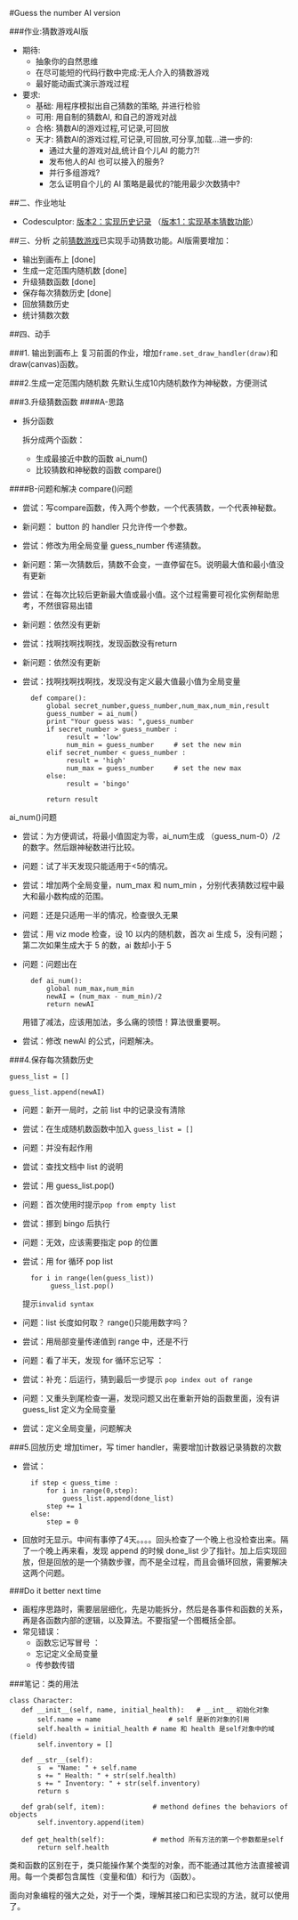 #Guess the number AI version



###作业:猜数游戏AI版
- 期待:
    + 抽象你的自然思维
    + 在尽可能短的代码行数中完成:无人介入的猜数游戏
    + 最好能动画式演示游戏过程
- 要求:
    + 基础: 用程序模拟出自己猜数的策略, 并进行检验
    + 可用: 用自制的猜数AI, 和自己的游戏对战
    + 合格: 猜数AI的游戏过程,可记录,可回放
    + 天才: 猜数AI的游戏过程,可记录,可回放,可分享,加载...进一步的:
        * 通过大量的游戏对战,统计自个儿AI 的能力?! 
        * 发布他人的AI 也可以接入的服务?
        * 并行多组游戏?
        * 怎么证明自个儿的 AI 策略是最优的?能用最少次数猜中?
        
##二、作业地址
- Codesculptor: [版本2：实现历史记录](http://www.codeskulptor.org/#user39_ILZDVOyDt5_2.py) （[版本1：实现基本猜数功能](http://www.codeskulptor.org/#user39_ILZDVOyDt5_1.py)）


##三、分析
之前[猜数游戏](http://www.codeskulptor.org/#user39_o4PKSQCHO3_3.py)已实现手动猜数功能。AI版需要增加：

- 输出到画布上 [done]
- 生成一定范围内随机数 [done]
- 升级猜数函数 [done]
- 保存每次猜数历史 [done]
- 回放猜数历史
- 统计猜数次数

##四、动手

###1. 输出到画布上
复习前面的作业，增加``frame.set_draw_handler(draw)``和 draw(canvas)函数。

###2.生成一定范围内随机数
先默认生成10内随机数作为神秘数，方便测试

###3.升级猜数函数
####A-思路
- 拆分函数

	拆分成两个函数：
	
	+ 生成最接近中数的函数 ai_num()
	+ 比较猜数和神秘数的函数 compare()



####B-问题和解决
compare()问题

- 尝试：写compare函数，传入两个参数，一个代表猜数，一个代表神秘数。
- 新问题： button 的 handler 只允许传一个参数。
- 尝试：修改为用全局变量 guess_number 传递猜数。
- 新问题：第一次猜数后，猜数不会变，一直停留在5。说明最大值和最小值没有更新
- 尝试：在每次比较后更新最大值或最小值。这个过程需要可视化实例帮助思考，不然很容易出错
- 新问题：依然没有更新
- 尝试：找啊找啊找啊找，发现函数没有return
- 新问题：依然没有更新
- 尝试：找啊找啊找啊找，发现没有定义最大值最小值为全局变量

		def compare():
		    global secret_number,guess_number,num_max,num_min,result
		    guess_number = ai_num()
		    print "Your guess was: ",guess_number
		    if secret_number > guess_number :
		         result = 'low'
		         num_min = guess_number     # set the new min
		    elif secret_number < guess_number :
		         result = 'high'
		         num_max = guess_number     # set the new max
		    else:
		         result = 'bingo'
		    
		    return result

ai_num()问题

- 尝试：为方便调试，将最小值固定为零，ai_num生成 （guess_num-0）/2 的数字。然后跟神秘数进行比较。
- 问题：试了半天发现只能适用于<5的情况。
- 尝试：增加两个全局变量，num_max 和 num_min ，分别代表猜数过程中最大和最小数构成的范围。
- 问题：还是只适用一半的情况，检查很久无果
- 尝试：用 viz mode 检查，设 10 以内的随机数，首次 ai 生成 5，没有问题；第二次如果生成大于 5 的数，ai 数却小于 5
- 问题：问题出在
	
		def ai_num():
		    global num_max,num_min		    
		    newAI = (num_max - num_min)/2
		    return newAI
	用错了减法，应该用加法，多么痛的领悟！算法很重要啊。
	
- 尝试：修改 newAI 的公式，问题解决。


###4.保存每次猜数历史

``guess_list = []``

``guess_list.append(newAI)``

- 问题：新开一局时，之前 list 中的记录没有清除
- 尝试：在生成随机数函数中加入 ``guess_list = []``
- 问题：并没有起作用
- 尝试：查找文档中 list 的说明
- 尝试：用 guess_list.pop()
- 问题：首次使用时提示``pop from empty list``
- 尝试：挪到 bingo 后执行
- 问题：无效，应该需要指定 pop 的位置
- 尝试：用 for 循环 pop list

		for i in range(len(guess_list))
             guess_list.pop()
	提示``invalid syntax``  
- 问题：list 长度如何取？ range()只能用数字吗？
- 尝试：用局部变量传递值到 range 中，还是不行
- 问题：看了半天，发现 for 循环忘记写 ：
- 尝试：补充：后运行，猜到最后一步提示 ``pop index out of range``
- 问题：又重头到尾检查一遍，发现问题又出在重新开始的函数里面，没有讲 guess_list 定义为全局变量
- 尝试：定义全局变量，问题解决

###5.回放历史
增加timer，写 timer handler，需要增加计数器记录猜数的次数

- 尝试：

		if step < guess_time :
        	for i in range(0,step):
            	guess_list.append(done_list)
	        step += 1
    	else:
    	    step = 0
- 回放时无显示。中间有事停了4天。。。。回头检查了一个晚上也没检查出来。隔了一个晚上再来看，发现 append 的时候 done_list 少了指针。加上后实现回放，但是回放的是一个猜数步骤，而不是全过程，而且会循环回放，需要解决这两个问题。


###Do it better next time
- 画程序思路时，需要层层细化，先是功能拆分，然后是各事件和函数的关系，再是各函数内部的逻辑，以及算法。不要指望一个图概括全部。
- 常见错误：
	+ 函数忘记写冒号 ：
	+ 忘记定义全局变量
	+ 传参数传错

###笔记：类的用法
	
	class Character:
	   def __init__(self, name, initial_health):   # __int__ 初始化对象
	       self.name = name					# self 是新的对象的引用
	       self.health = initial_health	# name 和 health 是self对象中的域(field)
	       self.inventory = []
	       
	   def __str__(self):
	       s  = "Name: " + self.name
	       s += " Health: " + str(self.health)
	       s += " Inventory: " + str(self.inventory)
	       return s
	   
	   def grab(self, item):			# methond defines the behaviors of objects
	       self.inventory.append(item)
	       
	   def get_health(self):			# method 所有方法的第一个参数都是self
	       return self.health
	       
类和函数的区别在于，类只能操作某个类型的对象，而不能通过其他方法直接被调用。每一个类都包含属性（变量和值）和行为（函数）。

面向对象编程的强大之处，对于一个类，理解其接口和已实现的方法，就可以使用了。


